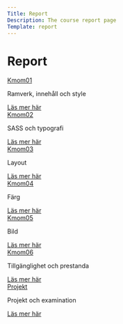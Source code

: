 ```yaml
---
Title: Report
Description: The course report page
Template: report
---
```


Report 
==================

<div class="kmom-box">
<a href="#">Kmom01</a>
<p>Ramverk, innehåll och style</p>
<a href="report/kmom01">Läs mer här</a>
</div>

<div class="kmom-box">
<a href="#">Kmom02</a>
<p>SASS och typografi</p>
<a href="report/kmom02">Läs mer här</a>
</div>

<div class="kmom-box">
<a href="#">Kmom03</a>
<p>Layout</p>
<a href="report/kmom03">Läs mer här</a>
</div>

<div class="kmom-box">
<a href="#">Kmom04</a>
<p>Färg</p>
<a href="report/kmom04">Läs mer här</a>
</div>

<div class="kmom-box">
<a href="#">Kmom05</a>
<p>Bild</p>
<a href="report/kmom05">Läs mer här</a>
</div>

<div class="kmom-box">
<a href="#">Kmom06</a>
<p>Tillgänglighet och prestanda</p>
<a href="report/kmom06">Läs mer här</a>
</div>

<div class="kmom-box project">
<a href="#">Projekt</a>
<p>Projekt och examination</p>
<a href="report/projekt">Läs mer här</a>
</div>